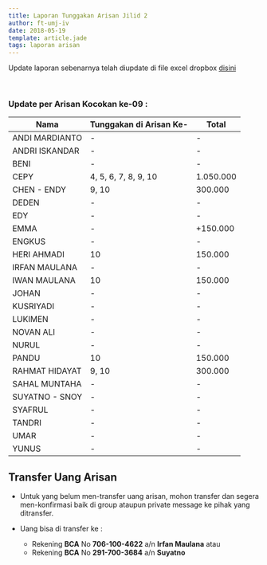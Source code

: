 ```yaml
---
title: Laporan Tunggakan Arisan Jilid 2
author: ft-umj-iv
date: 2018-05-19
template: article.jade
tags: laporan arisan
---
```


Update laporan sebenarnya telah diupdate di file excel dropbox [disini](https://www.dropbox.com/s/lqrvit24hfh3fot/Arisan%20UMJ%20TechInfo4%20Jilid%2002.xlsx?dl=0)

<br/>
<span class="more"></span>

### Update per Arisan Kocokan ke-09 :

|Nama									| Tunggakan di Arisan Ke- 	| Total 			|
| -------------------	| ------------------------- | ----------- |
| ANDI MARDIANTO 			| -			  		              | -        		|
| ANDRI ISKANDAR 			| -			  		              | -        		|
| BENI 						    | -			  		              | -				 		|
| CEPY 						    | 4, 5, 6, 7, 8, 9, 10 		  | 1.050.000 	|
| CHEN - ENDY 				| 9, 10 						        | 300.000  		|
| DEDEN 					    | -			  		              | -        		|
| EDY 						    | -			  		              | -        		|
| EMMA 						    | - 			  		            | +150.000	 	|
| ENGKUS 					    | -			  		              | -				 		|
| HERI AHMADI 				| 10			  		            | 150.000	 		|
| IRFAN MAULANA 			| -			  		              | -        		|
| IWAN MAULANA 				| 10			  		            | 150.000	 		|
| JOHAN 					    | -			  		              | -				 		|
| KUSRIYADI 				  | -			  		              | -				 		|
| LUKIMEN 					  | -			  		              | -				 		|
| NOVAN ALI 				  | -			  		              | -				 		|
| NURUL				 		    | -			  		              | -				 		|
| PANDU 					    | 10 							          | 150.000  		|
| RAHMAT HIDAYAT 			| 9, 10			  		          | 300.000 		|
| SAHAL MUNTAHA 			| -			  		              | -				 		|
| SUYATNO - SNOY 			| -			  		              | -				 		|
| SYAFRUL 					  | -			  		              | -				 		|
| TANDRI 					    | -			  		              | -				 		|
| UMAR 						    | -			  		              | -        		|
| YUNUS 					    | -			  		              | -				 		|

## Transfer Uang Arisan

+ Untuk yang belum men-transfer uang arisan, mohon transfer dan segera men-konfirmasi baik di group ataupun private message ke pihak yang ditransfer.

+ Uang bisa di transfer ke :
	- Rekening <b>BCA</b> No <b>706-100-4622</b> a/n <b>Irfan Maulana</b> atau
	- Rekening <b>BCA</b> No <b>291-700-3684</b> a/n <b>Suyatno</b>
